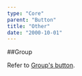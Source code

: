 ```yaml
---
type: "Core"
parent: "Button"
title: "Other"
date: "2000-10-01"
---
```


##Group

Refer to [Group's button](/core/group/button).
